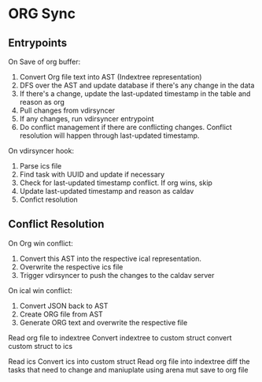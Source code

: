 # ORG Sync

## Entrypoints

On Save of org buffer:
1. Convert Org file text into AST (Indextree representation)
2. DFS over the AST and update database if there's any change in the data
3. If there's a change, update the last-updated timestamp in the table and reason as org
4. Pull changes from vdirsyncer
5. If any changes, run vdirsyncer entrypoint
6. Do conflict management if there are conflicting changes. Conflict resolution will happen through
   last-updated timestamp.

On vdirsyncer hook:
1. Parse ics file
2. Find task with UUID and update if necessary 
3. Check for last-updated timestamp conflict. If org wins, skip 
4. Update last-updated timestamp and reason as caldav
5. Confict resolution

## Conflict Resolution

On Org win conflict:
1. Convert this AST into the respective ical representation.
2. Overwrite the respective ics file
3. Trigger vdirsyncer to push the changes to the caldav server

On ical win conflict:
1. Convert JSON back to AST
2. Create ORG file from AST
3. Generate ORG text and overwrite the respective file


Read org file to indextree
Convert indextree to custom struct
convert custom struct to ics

Read ics
Convert ics into custom struct
Read org file into indextree
diff the tasks that need to change and maniuplate using arena mut
save to org file
